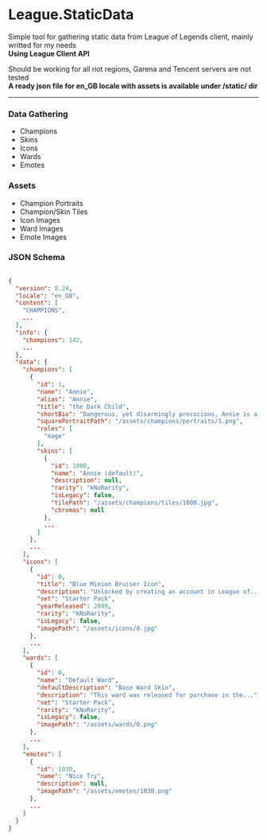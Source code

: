 # League.StaticData
Simple tool for gathering static data from League of Legends client, mainly writted for my needs\
**Using League Client API**

Should be working for all riot regions, Garena and Tencent servers are not tested\
**A ready json file for en_GB locale with assets is available under /static/ dir**

---

### Data Gathering
* Champions
* Skins
* Icons
* Wards
* Emotes

### Assets
* Champion Portraits
* Champion/Skin Tiles
* Icon Images
* Ward Images 
* Emote Images

### JSON Schema

```json

{
  "version": 8.24,
  "locale": "en_GB",
  "content": [
    "CHAMPIONS",
    ...
  ],
  "info": {
    "champions": 142,
    ...
  },
  "data": {
    "champions": [
      {
        "id": 1,
        "name": "Annie",
        "alias": "Annie",
        "title": "the Dark Child",
        "shortBio": "Dangerous, yet disarmingly precocious, Annie is a child mage with...",
        "squarePortraitPath": "/assets/champions/portraits/1.png",
        "roles": [
          "mage"
        ],
        "skins": [
          {
            "id": 1000,
            "name": "Annie (default)",
            "description": null,
            "rarity": "kNoRarity",
            "isLegacy": false,
            "tilePath": "/assets/champions/tiles/1000.jpg",
            "chromas": null
          },
          ...
        ]
      },
      ...
    ],
    "icons": [
      {
        "id": 0,
        "title": "Blue Minion Bruiser Icon",
        "description": "Unlocked by creating an account in League of...",
        "set": "Starter Pack",
        "yearReleased": 2009,
        "rarity": "kNoRarity",
        "isLegacy": false,
        "imagePath": "/assets/icons/0.jpg"
      },
      ...
    ],
    "wards": [
      {
        "id": 0,
        "name": "Default Ward",
        "defaultDescription": "Base Ward Skin",
        "description": "This ward was released for purchase in the...",
        "set": "Starter Pack",
        "rarity": "kNoRarity",
        "isLegacy": false,
        "imagePath": "/assets/wards/0.png"
      },
      ...
    ],
    "emotes": [
      {
        "id": 1030,
        "name": "Nice Try",
        "description": null,
        "imagePath": "/assets/emotes/1030.png"
      },
      ...
    ]
  }
}
```
